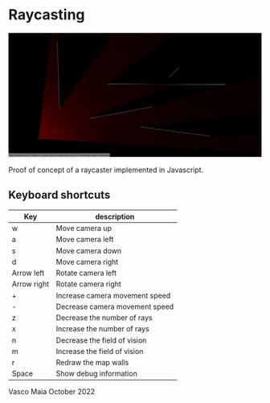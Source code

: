 # Raycasting

![screen](screen.png)

Proof of concept of a raycaster implemented in Javascript.

## Keyboard shortcuts
| Key | description |
| --- | ----------- |
| w | Move camera up |
| a | Move camera left |
| s | Move camera down |
| d | Move camera right |
| Arrow left | Rotate camera left |
| Arrow right | Rotate camera right |
| + | Increase camera movement speed |
| - | Decrease camera movement speed |
| z | Decrease the number of rays |
| x | Increase the number of rays |
| n | Decrease the field of vision |
| m | Increase the field of vision |
| r | Redraw the map walls |
| Space | Show debug information |

Vasco Maia 
October 2022